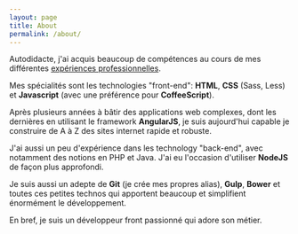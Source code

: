 ```yaml
---
layout: page
title: About
permalink: /about/
---
```


Autodidacte, j'ai acquis beaucoup de compétences au cours de mes différentes
<a href="https://www.linkedin.com/in/cgourmelon" target="_blank">expériences professionnelles</a>.

Mes spécialités sont les technologies "front-end": **HTML**, **CSS** (Sass, Less)
et **Javascript** (avec une préférence pour **CoffeeScript**).

Après plusieurs années à bâtir des applications web complexes, dont les dernières
en utilisant le framework **AngularJS**, je suis aujourd'hui capable je construire
de A à Z des sites internet rapide et robuste.

J'ai aussi un peu d'expérience dans les technology "back-end", avec notamment des
notions en PHP et Java. J'ai eu l'occasion d'utiliser **NodeJS** de façon plus approfondi.

Je suis aussi un adepte de **Git** (je crée mes propres alias), **Gulp**, **Bower**
et toutes ces petites technos qui apportent beaucoup et simplifient énormément le développement.

En bref, je suis un développeur front passionné qui adore son métier.
